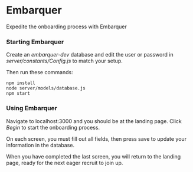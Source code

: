 # Embarquer
Expedite the onboarding process with Embarquer

### Starting Embarquer
Create an _embarquer-dev_ database and edit the user or password in _server/constants/Config.js_ to match your setup.

Then run these commands:
````
npm install
node server/models/database.js
npm start
````

### Using Embarquer
Navigate to localhost:3000 and you should be at the landing page.
Click _Begin_ to start the onboarding process.

On each screen, you must fill out all fields, then press save to update your information in the database.

When you have completed the last screen, you will return to the landing page, ready for the next eager recruit to join up.